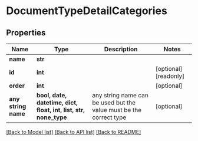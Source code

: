 # DocumentTypeDetailCategories


## Properties
Name | Type | Description | Notes
------------ | ------------- | ------------- | -------------
**name** | **str** |  | 
**id** | **int** |  | [optional] [readonly] 
**order** | **int** |  | [optional] 
**any string name** | **bool, date, datetime, dict, float, int, list, str, none_type** | any string name can be used but the value must be the correct type | [optional]

[[Back to Model list]](../README.md#documentation-for-models) [[Back to API list]](../README.md#documentation-for-api-endpoints) [[Back to README]](../README.md)


